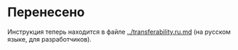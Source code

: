 

# Перенесено

Инструкция теперь находится в файле [../transferability.ru.md](../transferability.ru.md) (на русском языке, для разработчиков). 